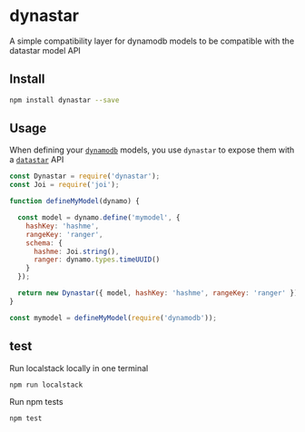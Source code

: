 # dynastar

A simple compatibility layer for dynamodb models to be compatible with the datastar model API

## Install

```bash
npm install dynastar --save
```

## Usage

When defining your [`dynamodb`](https://github.com/baseprime/dynamodb) models,
you use `dynastar` to expose them with
a [`datastar`](https://github.com/godaddy/datastar) API

```js
const Dynastar = require('dynastar');
const Joi = require('joi');

function defineMyModel(dynamo) {

  const model = dynamo.define('mymodel', {
    hashKey: 'hashme',
    rangeKey: 'ranger',
    schema: {
      hashme: Joi.string(),
      ranger: dynamo.types.timeUUID()
    }
  });

  return new Dynastar({ model, hashKey: 'hashme', rangeKey: 'ranger' });
}

const mymodel = defineMyModel(require('dynamodb'));
```

## test

Run localstack locally in one terminal

```bash
npm run localstack
```

Run npm tests

```bash
npm test
```
